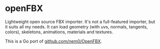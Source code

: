 # openFBX

Lightweight open source FBX importer. It's not a full-featured importer, but it suits all my needs. It can load geometry (with uvs, normals, tangents, colors), skeletons, animations, materials and textures. 

This is a Go port of [github.com/nem0/OpenFBX](https://github.com/nem0/OpenFBX).
